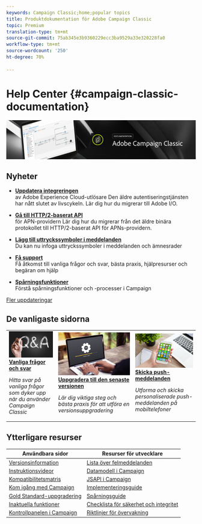 ```yaml
---
keywords: Campaign Classic;home;popular topics
title: Produktdokumentation för Adobe Campaign Classic
topic: Premium
translation-type: tm+mt
source-git-commit: 75ab345e3b9360229ecc3ba9529a33e320228fa0
workflow-type: tm+mt
source-wordcount: '250'
ht-degree: 70%

---
```



# Help Center {#campaign-classic-documentation}

![](platform/using/assets/do-not-localize/banner_acc_doc.jpg)

## Nyheter

* **[Uppdatera integreringen](integrations/using/configuring-adobe-io.md)**<br/> av Adobe Experience Cloud-utlösare Den äldre autentiseringstjänsten har nått slutet av livscykeln. Lär dig hur du migrerar till Adobe I/O.

* **[Gå till HTTP/2-baserat API](https://helpx.adobe.com/se/campaign/kb/migrate-to-apns-http2.html)**<br/> för APN-providern Lär dig hur du migrerar från det äldre binära protokollet till HTTP/2-baserat API för APNs-providern.

* **[Lägg till uttryckssymboler i meddelanden](delivery/using/defining-the-email-content.md#inserting-emoticons)**<br/> Du kan nu infoga uttryckssymboler i meddelanden och ämnesrader

* **[Få support](https://helpx.adobe.com/se/campaign/kb/ac-support.html)**<br/>
Få åtkomst till vanliga frågor och svar, bästa praxis, hjälpresurser och begäran om hjälp

* **[Spårningsfunktioner](https://helpx.adobe.com/se/campaign/kb/acc-tracking.html)**<br/>
Förstå spårningsfunktioner och -processer i Campaign

[Fler uppdateringar](/help/rn/using/documentation-updates.md)

## De vanligaste sidorna

<table>
<tr>
  <td>
    <a href="platform/using/common-questions.md">
      <img alt="Vanliga frågor och svar " src="platform/using/assets/FAQ.png"/>
    </a>
    <div>
      <a href="platform/using/common-questions.md">
    <strong>Vanliga frågor och svar</strong>
    </a>
    </div>
    <p>
    <em>Hitta svar på vanliga frågor som dyker upp när du använder Campaign Classic</em>
    <p>
  </td>
   <td>
    <a href="production/using/build-upgrade.md">
      <img alt="Versionsuppgradering" src="platform/using/assets/upgrade.png" />
    </a>
    <div>
      <a href="production/using/build-upgrade.md">
    <strong>Uppgradera till den senaste versionen</strong>
    </a>
    </div>
    <p>
    <em>Lär dig viktiga steg och bästa praxis för att utföra en versionsuppgradering</em>
    <p>
  </td>
  <td>
    <a href="delivery/using/creating-notifications.md">
       <img alt="Push-meddelanden" src="platform/using/assets/push.png" />
    </a>
    <div>
       <a href="delivery/using/creating-notifications.md">
    <strong>Skicka push-meddelanden</strong>
    </a>
    </div>
    <p>
    <em>Utforma och skicka personaliserade push-meddelanden på mobiltelefoner</em>
    <p>
  </td>
</tr>
</table>

## Ytterligare resurser

| Användbara sidor | Resurser för utvecklare |
|---|---|
| [Versionsinformation](/help/rn/using/latest-release.md) | [Lista över felmeddelanden](https://docs.adobe.com/content/help/en/campaign-classic/technicalresources/error_messages/error_codes.html) |
| [Instruktionsvideor](https://experienceleague.adobe.com/docs/campaign-classic-learn/tutorials/overview.html) | [Datamodell i Campaign](configuration/using/about-data-model.md) |
| [Kompatibilitetsmatris](rn/using/compatibility-matrix.md) | [JSAPI i Campaign](https://docs.adobe.com/content/help/en/campaign-classic/technicalresources/api/p-1.html) |
| [Kom igång med Campaign](platform/using/about-adobe-campaign-classic.md) | [Implementeringsguide](https://helpx.adobe.com/se/campaign/kb/acc-implementation.html) |
| [Gold Standard-uppgradering](https://helpx.adobe.com/se/campaign/kb/gold-standard.html) | [Spårningsguide](https://helpx.adobe.com/se/campaign/kb/acc-tracking.html) |
| [Inaktuella funktioner](rn/using/deprecated-features.md) | [Checklista för säkerhet och integritet](https://helpx.adobe.com/se/campaign/kb/acc-security.html) |
| [Kontrollpanelen i Campaign](https://experienceleague.adobe.com/docs/control-panel/using/control-panel-home.html) | [Riktlinjer för övervakning](production/using/monitoring-guidelines.md) |
